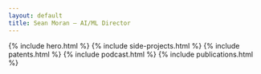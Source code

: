 ```yaml
---
layout: default
title: Sean Moran – AI/ML Director
---
```


{% include hero.html %}
{% include side-projects.html %}
{% include patents.html %}
{% include podcast.html %}
{% include publications.html %}
